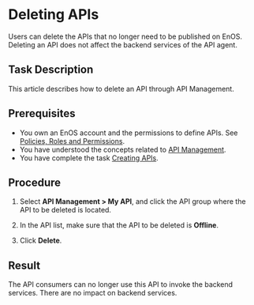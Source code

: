 # Deleting APIs

Users can delete the APIs that no longer need to be published on EnOS. Deleting an API does not affect the backend services of the API agent.

## Task Description

This article describes how to delete an API through API Management.

## Prerequisites

- You own an EnOS account and the permissions to define APIs. See [Policies, Roles and Permissions](/docs/iam/en/latest/access_policy).
- You have understood the concepts related to [API Management](api_management_concepts).
- You have complete the task [Creating APIs](creating_api).

## Procedure

1. Select **API Management > My API**, and click the API group where the API to be deleted is located.

2. In the API list, make sure that the API to be deleted is **Offline**.

3. Click **Delete**.

## Result

The API consumers can no longer use this API to invoke the backend services. There are no impact on backend services.
